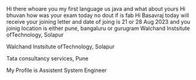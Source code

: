 Hi there whoare you my first language us java and what about yours
Hi bhuvan how was your exam today no dout if is fab
Hi Basavraj today will receive your joining letter and date of joing is 21 or 28 Aug 2023 and you joinig location is either pune, bangaluru or gurugram
Walchand Instsitute ofTechnology, Solapur

Walchand Instsitute ofTechnology, Solapur

Tata consultancy services, Pune

My Profile is Assistent System Engineer